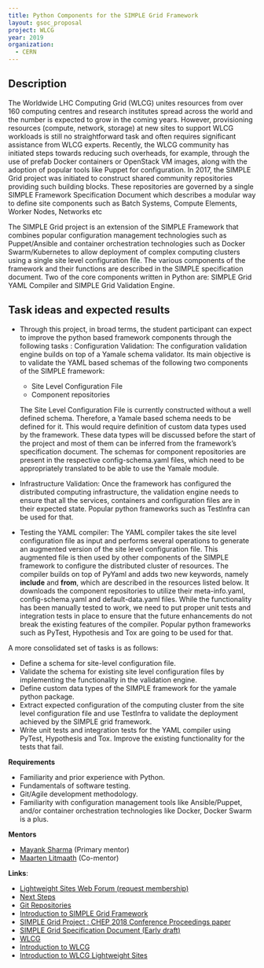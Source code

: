 ```yaml
---
title: Python Components for the SIMPLE Grid Framework
layout: gsoc_proposal
project: WLCG
year: 2019
organization:
  - CERN
---
```


## Description

The Worldwide LHC Computing Grid (WLCG) unites resources from over 160 computing centres and research institutes spread across the world and the number is expected to grow in the coming years. However, provisioning resources (compute, network, storage) at new sites to support WLCG workloads is still no straightforward task and often requires significant assistance from WLCG experts. Recently, the WLCG community has initiated steps towards reducing such overheads, for example, through the use of prefab Docker containers or OpenStack VM images, along with the adoption of popular tools like Puppet for configuration. In 2017, the SIMPLE Grid project was initiated to construct shared community repositories providing such building blocks. These repositories are governed by a single SIMPLE Framework Specification Document which describes a modular way to define site components such as Batch Systems, Compute Elements, Worker Nodes, Networks etc

The SIMPLE Grid project is an extension of the SIMPLE Framework that combines popular configuration management technologies such as Puppet/Ansible and container orchestration technologies such as Docker Swarm/Kubernetes to allow deployment of complex computing clusters using a single site level configuration file. The various components of the framework and their functions are described in the SIMPLE specification document. Two of the core components written in Python are: SIMPLE Grid YAML Compiler and SIMPLE Grid Validation Engine.   



## Task ideas and expected results

* Through this project, in broad terms, the student participant can expect to improve the python based framework components through the following tasks :
Configuration Validation: The configuration validation engine builds on top of a Yamale schema validator. Its main objective is to validate the YAML based schemas of the following two components of the SIMPLE framework:
    * Site Level Configuration File
    * Component repositories

  The Site Level Configuration File is currently constructed without a well defined schema. Therefore,  a Yamale based schema needs to be defined for it. This would require definition of custom data types used by the framework. These data types will be discussed before the start of the project and most of them can be inferred from the framework’s specification document. The schemas for component repositories are present in the respective config-schema.yaml files, which need to be appropriately translated to be able to use the Yamale module. 

* Infrastructure Validation: Once the framework has configured the distributed computing infrastructure, the validation engine needs to ensure that all the services, containers and configuration files are in their expected state. Popular python frameworks such as TestInfra can be used for that.

* Testing the YAML compiler: The YAML compiler takes the site level configuration file as input and performs several operations to generate an augmented version of the site level configuration file. This augmented file is then used by other components of the SIMPLE framework to configure the distributed cluster of resources. The compiler builds on top of PyYaml and adds two new keywords, namely __include__ and __from__, which are described in the resources listed below. It downloads the component repositories to utilize their meta-info.yaml, config-schema.yaml and default-data.yaml files. While the functionality has been manually tested to work, we need to put proper unit tests and integration tests in place to ensure that the future enhancements do not break the existing features of the compiler. Popular python frameworks such as PyTest, Hypothesis and Tox are going to be used for that.

A more consolidated set of tasks is as follows:
* Define a schema for site-level configuration file.
* Validate the schema for existing site level configuration files by implementing the functionality in the validation engine.
* Define custom data types of the SIMPLE framework for the yamale python package.
* Extract expected configuration of the computing cluster from the site level configuration file and use TestInfra to validate the deployment achieved by the SIMPLE grid framework.
* Write unit tests and integration tests for the YAML compiler using PyTest, Hypothesis and Tox. Improve the existing functionality for the tests that fail. 


**Requirements**

* Familiarity and prior experience with Python.
* Fundamentals of software testing.
* Git/Agile development methodology.
* Familiarity with configuration management tools like Ansible/Puppet, and/or container orchestration technologies like Docker, Docker Swarm is a plus.


**Mentors**
* [Mayank Sharma](mailto:mayank.sharma@cern.ch?subject=GSoC-LWSite) (Primary mentor)
* [Maarten Litmaath](mailto:maarten.litmaath@cern.ch?subject=GSoC-LWSite) (Co-mentor)



**Links**:
* [Lightweight Sites Web Forum (request membership)](https://groups.google.com/forum/#!forum/wlcg-lightweight-sites)
* [Next Steps](https://groups.google.com/forum/#!category-topic/wlcg-lightweight-sites/gsoc/W45nOZtA98I)
* [Git Repositories](https://github.com/WLCG-Lightweight-Sites)
* [Introduction to SIMPLE Grid Framework](https://speakerdeck.com/maany/the-simple-framework-deploy-complex-clusters-with-ease)
* [SIMPLE Grid Project  : CHEP 2018 Conference Proceedings paper](https://cernbox.cern.ch/index.php/s/OCqVQ55Q3bjzs7x)
* [SIMPLE Grid Specification Document (Early draft)](https://docs.google.com/document/d/1yp_96UXcwNO49cktnHtT61iNmTO0RgrSQukuNYqACpM/edit#heading=h.3etse5r12l7p)
* [WLCG](http://wlcg.web.cern.ch/)
* [Introduction to WLCG](http://litmaath.web.cern.ch/litmaath/grids-intro/WLCG-intro-2019-v4.pdf)
* [Introduction to WLCG Lightweight Sites](https://indico.jinr.ru/contributionDisplay.py?contribId=219&confId=151)

